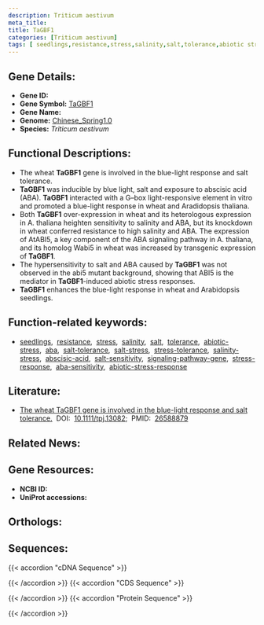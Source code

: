```yaml
---
description: Triticum aestivum
meta_title:
title: TaGBF1
categories: [Triticum aestivum]
tags: [ seedlings,resistance,stress,salinity,salt,tolerance,abiotic stress,aba,salt tolerance,salt stress,stress tolerance,salinity stress,abscisic acid,salt sensitivity,signaling pathway gene,stress response,aba sensitivity,abiotic stress response ]
---
```


## Gene Details:
- **Gene ID:** []()
- **Gene Symbol:** <u>TaGBF1</u>
- **Gene Name:** 
- **Genome:** [Chinese_Spring1.0](https://ensembl.gramene.org/Triticum_aestivum/Info/Index)
- **Species:** *Triticum aestivum*

## Functional Descriptions:
   - The wheat **TaGBF1** gene is involved in the blue-light response and salt tolerance.
   - **TaGBF1** was inducible by blue light, salt and exposure to abscisic acid (ABA). **TaGBF1** interacted with a G–box light-responsive element in vitro and promoted a blue-light response in wheat and Aradidopsis thaliana.
   - Both **TaGBF1** over-expression in wheat and its heterologous expression in A. thaliana heighten sensitivity to salinity and ABA, but its knockdown in wheat conferred resistance to high salinity and ABA. The expression of AtABI5, a key component of the ABA signaling pathway in A. thaliana, and its homolog Wabi5 in wheat was increased by transgenic expression of **TaGBF1**.
   - The hypersensitivity to salt and ABA caused by **TaGBF1** was not observed in the abi5 mutant background, showing that ABI5 is the mediator in **TaGBF1**-induced abiotic stress responses.
   - **TaGBF1** enhances the blue-light response in wheat and Arabidopsis seedlings.

## Function-related keywords:
   - [seedlings](/tags/seedlings/),&nbsp;&nbsp;[resistance](/tags/resistance/),&nbsp;&nbsp;[stress](/tags/stress/),&nbsp;&nbsp;[salinity](/tags/salinity/),&nbsp;&nbsp;[salt](/tags/salt/),&nbsp;&nbsp;[tolerance](/tags/tolerance/),&nbsp;&nbsp;[abiotic-stress](/tags/abiotic-stress/),&nbsp;&nbsp;[aba](/tags/aba/),&nbsp;&nbsp;[salt-tolerance](/tags/salt-tolerance/),&nbsp;&nbsp;[salt-stress](/tags/salt-stress/),&nbsp;&nbsp;[stress-tolerance](/tags/stress-tolerance/),&nbsp;&nbsp;[salinity-stress](/tags/salinity-stress/),&nbsp;&nbsp;[abscisic-acid](/tags/abscisic-acid/),&nbsp;&nbsp;[salt-sensitivity](/tags/salt-sensitivity/),&nbsp;&nbsp;[signaling-pathway-gene](/tags/signaling-pathway-gene/),&nbsp;&nbsp;[stress-response](/tags/stress-response/),&nbsp;&nbsp;[aba-sensitivity](/tags/aba-sensitivity/),&nbsp;&nbsp;[abiotic-stress-response](/tags/abiotic-stress-response/)

## Literature:
   - [The wheat TaGBF1 gene is involved in the blue-light response and salt tolerance.](https://doi.org/10.1111/tpj.13082)&nbsp;&nbsp;DOI:&nbsp;&nbsp;[10.1111/tpj.13082](https://doi.org/10.1111/tpj.13082);&nbsp;&nbsp;PMID:&nbsp;&nbsp;[26588879](https://pubmed.ncbi.nlm.nih.gov/26588879/)

## Related News:

## Gene Resources:
- **NCBI ID:**  [](https://www.ncbi.nlm.nih.gov/gene/?term=)
- **UniProt accessions:**  [](https://www.uniprot.org/uniprotkb//entry)

## Orthologs:

## Sequences:
{{< accordion "cDNA Sequence" >}}

{{< /accordion >}}
{{< accordion "CDS Sequence" >}}

{{< /accordion >}}
{{< accordion "Protein Sequence" >}}

{{< /accordion >}}
